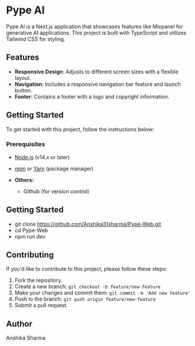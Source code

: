 # Pype AI

Pype AI is a Next.js application that showcases features like  Mixpanel for generative AI applications. This project is built with TypeScript and utilizes Tailwind CSS for styling.

## Features

- **Responsive Design**: Adjusts to different screen sizes with a flexible layout.
- **Navigation**: Includes a responsive navigation bar feature and launch button.
- **Footer**: Contains a footer with a logo and copyright information.

## Getting Started

To get started with this project, follow the instructions below:

### Prerequisites

- [Node.js](https://nodejs.org/) (v14.x or later)
- [npm](https://www.npmjs.com/) or [Yarn](https://classic.yarnpkg.com/en/docs/install/) (package manager)

- **Others:**
  - Github (for version control)
 

## Getting Started
   
   - git clone https://github.com/Anshika31sharma/Pype-Web.git
   - cd Pype-Web
   - npm run dev

## Contributing

If you'd like to contribute to this project, please follow these steps:

1. Fork the repository.
2. Create a new branch: `git checkout -b feature/new-feature`
3. Make your changes and commit them: `git commit -m 'Add new feature'`
4. Push to the branch: `git push origin feature/new-feature`
5. Submit a pull request.

## Author

Anshika Sharma